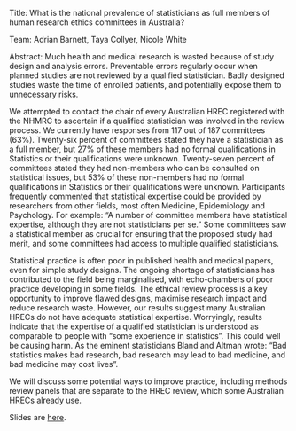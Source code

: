 Title: What is the national prevalence of statisticians as full members of human research ethics committees in Australia?

Team: Adrian Barnett, Taya Collyer, Nicole White

Abstract: Much health and medical research is wasted because of study design and analysis errors. Preventable errors regularly occur when planned studies are not reviewed by a qualified statistician. Badly designed studies waste the time of enrolled patients, and potentially expose them to unnecessary risks. 

We attempted to contact the chair of every Australian HREC registered with the NHMRC to ascertain if a qualified statistician was involved in the review process. We currently have responses from 117 out of 187 committees (63%). Twenty-six percent of committees stated they have a statistician as a full member, but 27% of these members had no formal qualifications in Statistics or their qualifications were unknown. Twenty-seven percent of committees stated they had non-members who can be consulted on statistical issues, but 53% of these non-members had no formal qualifications in Statistics or their qualifications were unknown. Participants frequently commented that statistical expertise could be provided by researchers from other fields, most often Medicine, Epidemiology and Psychology. For example: “A number of committee members have statistical expertise, although they are not statisticians per se.” Some committees saw a statistical member as crucial for ensuring that the proposed study had merit, and some committees had access to multiple qualified statisticians. 

Statistical practice is often poor in published health and medical papers, even for simple study designs. The ongoing shortage of statisticians has contributed to the field being marginalised, with echo-chambers of poor practice developing in some fields. The ethical review process is a key opportunity to improve flawed designs, maximise research impact and reduce research waste. However, our results suggest many Australian HRECs do not have adequate statistical expertise. Worryingly, results indicate that the expertise of a qualified statistician is understood as comparable to people with “some experience in statistics”. This could well be causing harm. As the eminent statisticians Bland and Altman wrote: “Bad statistics makes bad research, bad research may lead to bad medicine, and bad medicine may cost lives”. 

We will discuss some potential ways to improve practice, including methods review panels that are separate to the HREC review, which some Australian HRECs already use. 

Slides are [here](https://agbarnett.github.io/talks/ethics3/slides).
